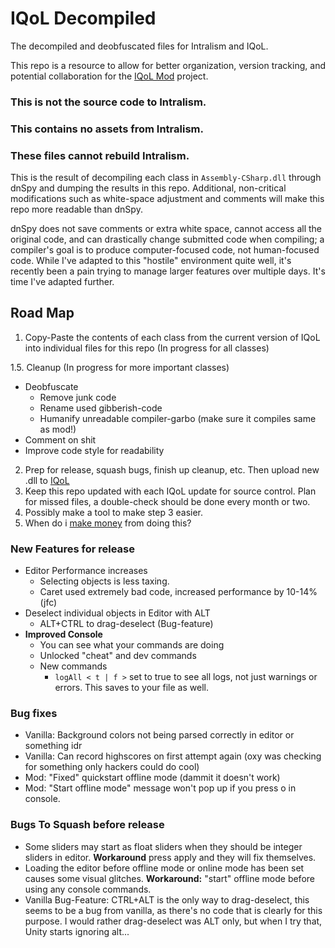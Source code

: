 # IQoL Decompiled
The decompiled and deobfuscated files for Intralism and IQoL.

This repo is a resource to allow for better organization, version tracking, and potential collaboration for the [IQoL Mod](https://github.com/FlyingRabidUnicornPig/IntralismQoLMod) project.

### This is not the source code to Intralism.
### This contains no assets from Intralism.
### These files cannot rebuild Intralism.

This is the result of decompiling each class in `Assembly-CSharp.dll` through dnSpy and dumping the results in this repo. Additional, non-critical modifications such as white-space adjustment and comments will make this repo more readable than dnSpy.

dnSpy does not save comments or extra white space, cannot access all the original code, and can drastically change submitted code when compiling; a compiler's goal is to produce computer-focused code, not human-focused code. While I've adapted to this "hostile" environment quite well, it's recently been a pain trying to manage larger features over multiple days. It's time I've adapted further.

## Road Map

1. Copy-Paste the contents of each class from the current version of IQoL into individual files for this repo (In progress for all classes)
 
1.5. Cleanup (In progress for more important classes)
  - Deobfuscate
     - Remove junk code
     - Rename used gibberish-code
     - Humanify unreadable compiler-garbo (make sure it compiles same as mod!)
  - Comment on shit
  - Improve code style for readability
2. Prep for release, squash bugs, finish up cleanup, etc. Then upload new .dll to [IQoL](https://github.com/FlyingRabidUnicornPig/IntralismQoLMod)
3. Keep this repo updated with each IQoL update for source control. Plan for missed files, a double-check should be done every month or two.
4. Possibly make a tool to make step 3 easier.
5. When do i [make money](https://ko-fi.com/dustdust) from doing this?

### New Features for release
- Editor Performance increases
  - Selecting objects is less taxing.
  - Caret used extremely bad code, increased performance by 10-14% (jfc)
- Deselect individual objects in Editor with ALT
  - ALT+CTRL to drag-deselect (Bug-feature)
- **Improved Console**
  - You can see what your commands are doing
  - Unlocked "cheat" and dev commands
  - New commands
    - `logAll < t | f >` set to true to see all logs, not just warnings or errors. This saves to your file as well.

### Bug fixes
- Vanilla: Background colors not being parsed correctly in editor or something idr
- Vanilla: Can record highscores on first attempt again (oxy was checking for something only hackers could do cool)
- Mod: "Fixed" quickstart offline mode (dammit it doesn't work)
- Mod: "Start offline mode" message won't pop up if you press o in console.

### Bugs To Squash before release
- Some sliders may start as float sliders when they should be integer sliders in editor. **Workaround** press apply and they will fix themselves.
- Loading the editor before offline mode or online mode has been set causes some visual glitches. **Workaround:** "start" offline mode before using any console commands.
- Vanilla Bug-Feature: CTRL+ALT is the only way to drag-deselect, this seems to be a bug from vanilla, as there's no code that is clearly for this purpose. I would rather drag-deselect was ALT only, but when I try that, Unity starts ignoring alt...
